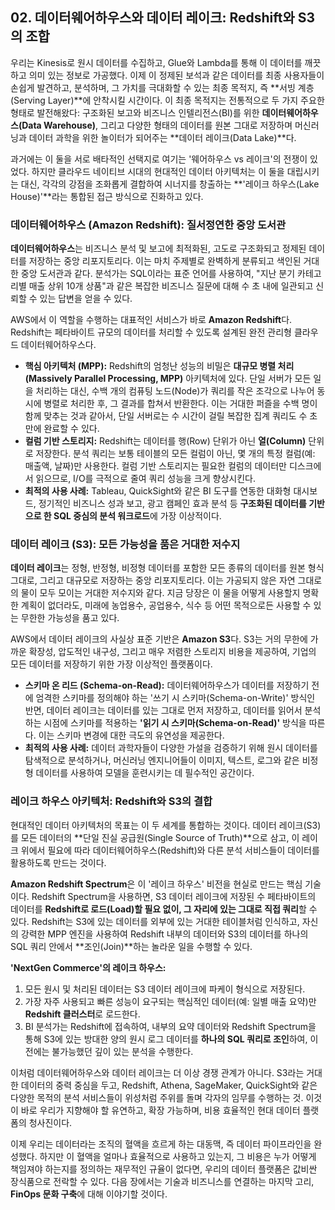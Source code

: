 ## 02. 데이터웨어하우스와 데이터 레이크: Redshift와 S3의 조합

우리는 Kinesis로 원시 데이터를 수집하고, Glue와 Lambda를 통해 이 데이터를 깨끗하고 의미 있는 정보로 가공했다. 이제 이 정제된 보석과 같은 데이터를 최종 사용자들이 손쉽게 발견하고, 분석하며, 그 가치를 극대화할 수 있는 최종 목적지, 즉 **서빙 계층(Serving Layer)**에 안착시킬 시간이다. 이 최종 목적지는 전통적으로 두 가지 주요한 형태로 발전해왔다: 구조화된 보고와 비즈니스 인텔리전스(BI)를 위한 **데이터웨어하우스(Data Warehouse)**, 그리고 다양한 형태의 데이터를 원본 그대로 저장하며 머신러닝과 데이터 과학을 위한 놀이터가 되어주는 **데이터 레이크(Data Lake)**다.

과거에는 이 둘을 서로 배타적인 선택지로 여기는 '웨어하우스 vs 레이크'의 전쟁이 있었다. 하지만 클라우드 네이티브 시대의 현대적인 데이터 아키텍처는 이 둘을 대립시키는 대신, 각각의 강점을 조화롭게 결합하여 시너지를 창출하는 **'레이크 하우스(Lake House)'**라는 통합된 접근 방식으로 진화하고 있다.

### 데이터웨어하우스 (Amazon Redshift): 질서정연한 중앙 도서관

**데이터웨어하우스**는 비즈니스 분석 및 보고에 최적화된, 고도로 구조화되고 정제된 데이터를 저장하는 중앙 리포지토리다. 이는 마치 주제별로 완벽하게 분류되고 색인된 거대한 중앙 도서관과 같다. 분석가는 SQL이라는 표준 언어를 사용하여, "지난 분기 카테고리별 매출 상위 10개 상품"과 같은 복잡한 비즈니스 질문에 대해 수 초 내에 일관되고 신뢰할 수 있는 답변을 얻을 수 있다.

AWS에서 이 역할을 수행하는 대표적인 서비스가 바로 **Amazon Redshift**다. Redshift는 페타바이트 규모의 데이터를 처리할 수 있도록 설계된 완전 관리형 클라우드 데이터웨어하우스다.

* **핵심 아키텍처 (MPP):** Redshift의 엄청난 성능의 비밀은 **대규모 병렬 처리(Massively Parallel Processing, MPP)** 아키텍처에 있다. 단일 서버가 모든 일을 처리하는 대신, 수백 개의 컴퓨팅 노드(Node)가 쿼리를 작은 조각으로 나누어 동시에 병렬로 처리한 후, 그 결과를 합쳐서 반환한다. 이는 거대한 퍼즐을 수백 명이 함께 맞추는 것과 같아서, 단일 서버로는 수 시간이 걸릴 복잡한 집계 쿼리도 수 초 만에 완료할 수 있다.
* **컬럼 기반 스토리지:** Redshift는 데이터를 행(Row) 단위가 아닌 **열(Column)** 단위로 저장한다. 분석 쿼리는 보통 테이블의 모든 컬럼이 아닌, 몇 개의 특정 컬럼(예: 매출액, 날짜)만 사용한다. 컬럼 기반 스토리지는 필요한 컬럼의 데이터만 디스크에서 읽으므로, I/O를 극적으로 줄여 쿼리 성능을 크게 향상시킨다.
* **최적의 사용 사례:** Tableau, QuickSight와 같은 BI 도구를 연동한 대화형 대시보드, 정기적인 비즈니스 성과 보고, 광고 캠페인 효과 분석 등 **구조화된 데이터를 기반으로 한 SQL 중심의 분석 워크로드**에 가장 이상적이다.

### 데이터 레이크 (S3): 모든 가능성을 품은 거대한 저수지

**데이터 레이크**는 정형, 반정형, 비정형 데이터를 포함한 모든 종류의 데이터를 원본 형식 그대로, 그리고 대규모로 저장하는 중앙 리포지토리다. 이는 가공되지 않은 자연 그대로의 물이 모두 모이는 거대한 저수지와 같다. 지금 당장은 이 물을 어떻게 사용할지 명확한 계획이 없더라도, 미래에 농업용수, 공업용수, 식수 등 어떤 목적으로든 사용할 수 있는 무한한 가능성을 품고 있다.

AWS에서 데이터 레이크의 사실상 표준 기반은 **Amazon S3**다. S3는 거의 무한에 가까운 확장성, 압도적인 내구성, 그리고 매우 저렴한 스토리지 비용을 제공하여, 기업의 모든 데이터를 저장하기 위한 가장 이상적인 플랫폼이다.

* **스키마 온 리드 (Schema-on-Read):** 데이터웨어하우스가 데이터를 저장하기 전에 엄격한 스키마를 정의해야 하는 '쓰기 시 스키마(Schema-on-Write)' 방식인 반면, 데이터 레이크는 데이터를 있는 그대로 먼저 저장하고, 데이터를 읽어서 분석하는 시점에 스키마를 적용하는 **'읽기 시 스키마(Schema-on-Read)'** 방식을 따른다. 이는 스키마 변경에 대한 극도의 유연성을 제공한다.
* **최적의 사용 사례:** 데이터 과학자들이 다양한 가설을 검증하기 위해 원시 데이터를 탐색적으로 분석하거나, 머신러닝 엔지니어들이 이미지, 텍스트, 로그와 같은 비정형 데이터를 사용하여 모델을 훈련시키는 데 필수적인 공간이다.

### 레이크 하우스 아키텍처: Redshift와 S3의 결합

현대적인 데이터 아키텍처의 목표는 이 두 세계를 통합하는 것이다. 데이터 레이크(S3)를 모든 데이터의 **단일 진실 공급원(Single Source of Truth)**으로 삼고, 이 레이크 위에서 필요에 따라 데이터웨어하우스(Redshift)와 다른 분석 서비스들이 데이터를 활용하도록 만드는 것이다.



**Amazon Redshift Spectrum**은 이 '레이크 하우스' 비전을 현실로 만드는 핵심 기술이다. Redshift Spectrum을 사용하면, S3 데이터 레이크에 저장된 수 페타바이트의 데이터를 **Redshift로 로드(Load)할 필요 없이, 그 자리에 있는 그대로 직접 쿼리**할 수 있다. Redshift는 S3에 있는 데이터를 외부에 있는 거대한 테이블처럼 인식하고, 자신의 강력한 MPP 엔진을 사용하여 Redshift 내부의 데이터와 S3의 데이터를 하나의 SQL 쿼리 안에서 **조인(Join)**하는 놀라운 일을 수행할 수 있다.

**'NextGen Commerce'의 레이크 하우스:**
1.  모든 원시 및 처리된 데이터는 S3 데이터 레이크에 파케이 형식으로 저장된다.
2.  가장 자주 사용되고 빠른 성능이 요구되는 핵심적인 데이터(예: 일별 매출 요약)만 **Redshift 클러스터**로 로드한다.
3.  BI 분석가는 Redshift에 접속하여, 내부의 요약 데이터와 Redshift Spectrum을 통해 S3에 있는 방대한 양의 원시 로그 데이터를 **하나의 SQL 쿼리로 조인**하여, 이전에는 불가능했던 깊이 있는 분석을 수행한다.

이처럼 데이터웨어하우스와 데이터 레이크는 더 이상 경쟁 관계가 아니다. S3라는 거대한 데이터의 중력 중심을 두고, Redshift, Athena, SageMaker, QuickSight와 같은 다양한 목적의 분석 서비스들이 위성처럼 주위를 돌며 각자의 임무를 수행하는 것. 이것이 바로 우리가 지향해야 할 유연하고, 확장 가능하며, 비용 효율적인 현대 데이터 플랫폼의 청사진이다.

이제 우리는 데이터라는 조직의 혈액을 흐르게 하는 대동맥, 즉 데이터 파이프라인을 완성했다. 하지만 이 혈액을 얼마나 효율적으로 사용하고 있는지, 그 비용은 누가 어떻게 책임져야 하는지를 정의하는 재무적인 규율이 없다면, 우리의 데이터 플랫폼은 값비싼 장식품으로 전락할 수 있다. 다음 장에서는 기술과 비즈니스를 연결하는 마지막 고리, **FinOps 문화 구축**에 대해 이야기할 것이다.
